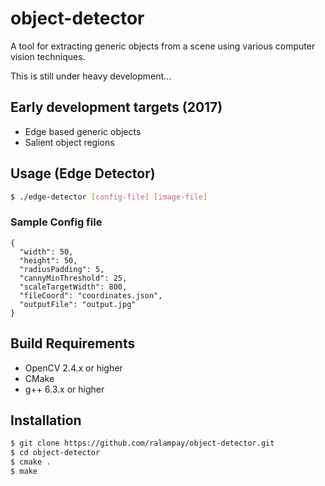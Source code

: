 # object-detector

A tool for extracting generic objects from a scene using various computer vision techniques.

This is still under heavy development...

## Early development targets (2017)
  - Edge based generic objects
  - Salient object regions

## Usage (Edge Detector)
```sh
$ ./edge-detector [config-file] [image-file]
```

### Sample Config file 
```
{
  "width": 50,
  "height": 50,
  "radiusPadding": 5,
  "cannyMinThreshold": 25,
  "scaleTargetWidth": 800,
  "fileCoord": "coordinates.json",
  "outputFile": "output.jpg"
}
```

## Build Requirements
  - OpenCV 2.4.x or higher
  - CMake
  - g++ 6.3.x or higher

## Installation
```sh
$ git clone https://github.com/ralampay/object-detector.git
$ cd object-detector
$ cmake .
$ make
```
